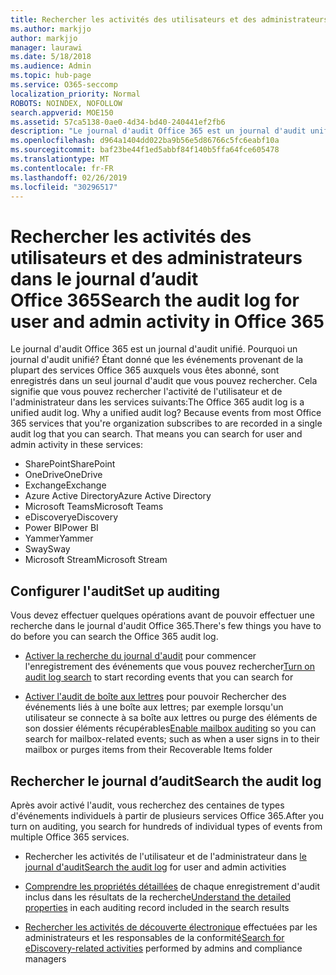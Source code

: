```yaml
---
title: Rechercher les activités des utilisateurs et des administrateurs dans le journal d’audit Office 365
ms.author: markjjo
author: markjjo
manager: laurawi
ms.date: 5/18/2018
ms.audience: Admin
ms.topic: hub-page
ms.service: O365-seccomp
localization_priority: Normal
ROBOTS: NOINDEX, NOFOLLOW
search.appverid: MOE150
ms.assetid: 57ca5138-0ae0-4d34-bd40-240441ef2fb6
description: "Le journal d'audit Office 365 est un journal d'audit unifié. Pourquoi un journal d'audit unifié? Étant donné que les événements provenant de la plupart des services Office 365 auxquels vous êtes abonné, sont enregistrés dans un seul journal d'audit que vous pouvez rechercher. Cela signifie que vous pouvez rechercher l'activité de l'utilisateur et de l'administrateur dans les services suivants:"
ms.openlocfilehash: d964a1404dd022ba9b56e5d86766c5fc6eabf10a
ms.sourcegitcommit: baf23be44f1ed5abbf84f140b5ffa64fce605478
ms.translationtype: MT
ms.contentlocale: fr-FR
ms.lasthandoff: 02/26/2019
ms.locfileid: "30296517"
---
```

# <a name="search-the-audit-log-for-user-and-admin-activity-in-office-365"></a><span data-ttu-id="29778-106">Rechercher les activités des utilisateurs et des administrateurs dans le journal d’audit Office 365</span><span class="sxs-lookup"><span data-stu-id="29778-106">Search the audit log for user and admin activity in Office 365</span></span>

<span data-ttu-id="29778-p102">Le journal d'audit Office 365 est un journal d'audit unifié. Pourquoi un journal d'audit unifié? Étant donné que les événements provenant de la plupart des services Office 365 auxquels vous êtes abonné, sont enregistrés dans un seul journal d'audit que vous pouvez rechercher. Cela signifie que vous pouvez rechercher l'activité de l'utilisateur et de l'administrateur dans les services suivants:</span><span class="sxs-lookup"><span data-stu-id="29778-p102">The Office 365 audit log is a unified audit log. Why a unified audit log? Because events from most Office 365 services that you're organization subscribes to are recorded in a single audit log that you can search. That means you can search for user and admin activity in these services:</span></span> 
  
- <span data-ttu-id="29778-111">SharePoint</span><span class="sxs-lookup"><span data-stu-id="29778-111">SharePoint</span></span>
- <span data-ttu-id="29778-112">OneDrive</span><span class="sxs-lookup"><span data-stu-id="29778-112">OneDrive</span></span>
- <span data-ttu-id="29778-113">Exchange</span><span class="sxs-lookup"><span data-stu-id="29778-113">Exchange</span></span>
- <span data-ttu-id="29778-114">Azure Active Directory</span><span class="sxs-lookup"><span data-stu-id="29778-114">Azure Active Directory</span></span>
- <span data-ttu-id="29778-115">Microsoft Teams</span><span class="sxs-lookup"><span data-stu-id="29778-115">Microsoft Teams</span></span>
- <span data-ttu-id="29778-116">eDiscovery</span><span class="sxs-lookup"><span data-stu-id="29778-116">eDiscovery</span></span>
- <span data-ttu-id="29778-117">Power BI</span><span class="sxs-lookup"><span data-stu-id="29778-117">Power BI</span></span>
- <span data-ttu-id="29778-118">Yammer</span><span class="sxs-lookup"><span data-stu-id="29778-118">Yammer</span></span>
- <span data-ttu-id="29778-119">Sway</span><span class="sxs-lookup"><span data-stu-id="29778-119">Sway</span></span>
- <span data-ttu-id="29778-120">Microsoft Stream</span><span class="sxs-lookup"><span data-stu-id="29778-120">Microsoft Stream</span></span>
   
 ## <a name="set-up-auditing"></a><span data-ttu-id="29778-121">Configurer l'audit</span><span class="sxs-lookup"><span data-stu-id="29778-121">Set up auditing</span></span>
  
<span data-ttu-id="29778-122">Vous devez effectuer quelques opérations avant de pouvoir effectuer une recherche dans le journal d'audit Office 365.</span><span class="sxs-lookup"><span data-stu-id="29778-122">There's few things you have to do before you can search the Office 365 audit log.</span></span>
  
- <span data-ttu-id="29778-123">[Activer la recherche du journal d'audit](turn-audit-log-search-on-or-off.md) pour commencer l'enregistrement des événements que vous pouvez rechercher</span><span class="sxs-lookup"><span data-stu-id="29778-123">[Turn on audit log search](turn-audit-log-search-on-or-off.md) to start recording events that you can search for</span></span> 
    
- <span data-ttu-id="29778-124">[Activer l'audit de boîte aux lettres](enable-mailbox-auditing.md) pour pouvoir Rechercher des événements liés à une boîte aux lettres; par exemple lorsqu'un utilisateur se connecte à sa boîte aux lettres ou purge des éléments de son dossier éléments récupérables</span><span class="sxs-lookup"><span data-stu-id="29778-124">[Enable mailbox auditing](enable-mailbox-auditing.md) so you can search for mailbox-related events; such as when a user signs in to their mailbox or purges items from their Recoverable Items folder</span></span> 
    
 ## <a name="search-the-audit-log"></a><span data-ttu-id="29778-125">Rechercher le journal d’audit</span><span class="sxs-lookup"><span data-stu-id="29778-125">Search the audit log</span></span>
  
<span data-ttu-id="29778-126">Après avoir activé l'audit, vous recherchez des centaines de types d'événements individuels à partir de plusieurs services Office 365.</span><span class="sxs-lookup"><span data-stu-id="29778-126">After you turn on auditing, you search for hundreds of individual types of events from multiple Office 365 services.</span></span>
  
- <span data-ttu-id="29778-127">Rechercher les activités de l'utilisateur et de l'administrateur dans [le journal d'audit](search-the-audit-log-in-security-and-compliance.md)</span><span class="sxs-lookup"><span data-stu-id="29778-127">[Search the audit log](search-the-audit-log-in-security-and-compliance.md) for user and admin activities</span></span> 
    
- <span data-ttu-id="29778-128">[Comprendre les propriétés détaillées](detailed-properties-in-the-office-365-audit-log.md) de chaque enregistrement d'audit inclus dans les résultats de la recherche</span><span class="sxs-lookup"><span data-stu-id="29778-128">[Understand the detailed properties](detailed-properties-in-the-office-365-audit-log.md) in each auditing record included in the search results</span></span> 
    
- <span data-ttu-id="29778-129">[Rechercher les activités de découverte électronique](search-for-ediscovery-activities-in-the-audit-log.md) effectuées par les administrateurs et les responsables de la conformité</span><span class="sxs-lookup"><span data-stu-id="29778-129">[Search for eDiscovery-related activities](search-for-ediscovery-activities-in-the-audit-log.md) performed by admins and compliance managers</span></span> 
